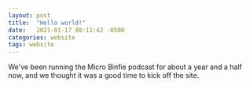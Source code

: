 ```yaml
---
layout: post
title:  "Hello world!"
date:   2021-01-17 08:11:42 -0500
categories: website
tags: website
---
```


We've been running the Micro Binfie podcast for about a year and a half now,
and we thought it was a good time to kick off the site.


